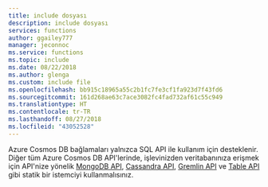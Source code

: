 ```yaml
---
title: include dosyası
description: include dosyası
services: functions
author: ggailey777
manager: jeconnoc
ms.service: functions
ms.topic: include
ms.date: 08/22/2018
ms.author: glenga
ms.custom: include file
ms.openlocfilehash: bb915c18965a55c2b1fc7fe3cf1fa923d7f43fd6
ms.sourcegitcommit: 161d268ae63c7ace3082fc4fad732af61c55c949
ms.translationtype: HT
ms.contentlocale: tr-TR
ms.lasthandoff: 08/27/2018
ms.locfileid: "43052528"
---
```

Azure Cosmos DB bağlamaları yalnızca SQL API ile kullanım için desteklenir. Diğer tüm Azure Cosmos DB API'lerinde, işlevinizden veritabanınıza erişmek için API'nize yönelik [MongoDB API](../articles/cosmos-db/mongodb-introduction.md), [Cassandra API](../articles/cosmos-db/cassandra-introduction.md), [Gremlin API](../articles/cosmos-db/graph-introduction.md) ve [Table API](../articles/cosmos-db/table-introduction.md) gibi statik bir istemciyi kullanmalısınız.
